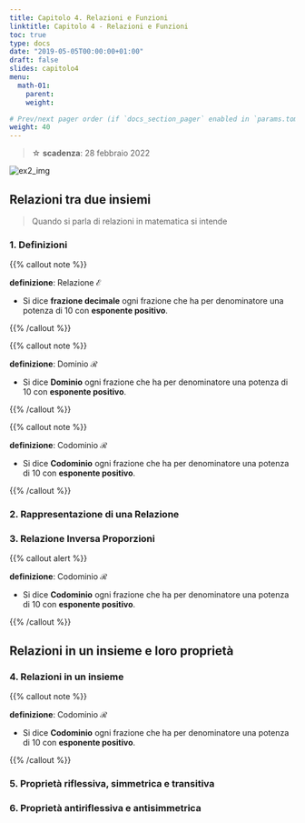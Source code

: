 ```yaml
---
title: Capitolo 4. Relazioni e Funzioni
linktitle: Capitolo 4 - Relazioni e Funzioni
toc: true
type: docs
date: "2019-05-05T00:00:00+01:00"
draft: false
slides: capitolo4
menu:
  math-01:
    parent: 
    weight: 

# Prev/next pager order (if `docs_section_pager` enabled in `params.toml`)
weight: 40
---
```


> ☆ **scadenza**: 28 febbraio 2022

![ex2_img](../banner4.jpg)

## Relazioni tra due insiemi

> Quando si parla di relazioni in matematica si intende

### 1. Definizioni

{{% callout note %}}

**definizione**: Relazione $\mathcal{E}$

- Si dice **frazione decimale** ogni frazione che ha per denominatore una potenza di $10$ con **esponente positivo**.

{{% /callout %}}

{{% callout note %}}

**definizione**: Dominio $\mathcal{R}$

- Si dice **Dominio** ogni frazione che ha per denominatore una potenza di $10$ con **esponente positivo**.

{{% /callout %}}

{{% callout note %}}

**definizione**: Codominio $\mathcal{R}$

- Si dice **Codominio** ogni frazione che ha per denominatore una potenza di $10$ con **esponente positivo**.

{{% /callout %}}

### 2. Rappresentazione di una Relazione

### 3. Relazione Inversa Proporzioni

{{% callout alert %}}

**definizione**: Codominio $\mathcal{R}$

- Si dice **Codominio** ogni frazione che ha per denominatore una potenza di $10$ con **esponente positivo**.

{{% /callout %}}

## Relazioni in un insieme e loro proprietà

### 4. Relazioni in un insieme

{{% callout note %}}

**definizione**: Codominio $\mathcal{R}$

- Si dice **Codominio** ogni frazione che ha per denominatore una potenza di $10$ con **esponente positivo**.

{{% /callout %}}

### 5. Proprietà riflessiva, simmetrica e transitiva

### 6. Proprietà antiriflessiva e antisimmetrica
